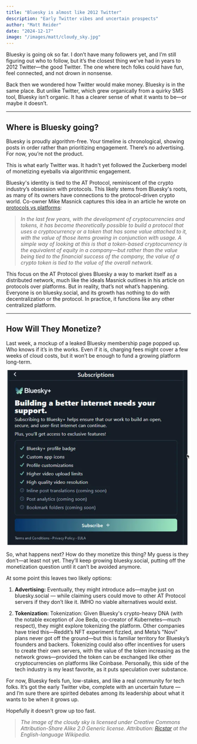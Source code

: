 ```yaml
---
title: "Bluesky is almost like 2012 Twitter"
description: "Early Twitter vibes and uncertain prospects"
author: "Matt Reider"
date: "2024-12-17"
image: "/images/matt/cloudy_sky.jpg"
---
```


Bluesky is going ok so far. I don’t have many followers yet, and I’m still figuring out who to follow, but it’s the closest thing we’ve had in years to 2012 Twitter—the good Twitter. The one where tech folks could have fun, feel connected, and not drown in nonsense.

Back then we wondered how Twitter would make money. Bluesky is in the same place. But unlike Twitter, which grew organically from a quirky SMS tool, Bluesky isn’t organic. It has a clearer sense of what it wants to be—or maybe it doesn’t.

---

## Where is Bluesky going?

Bluesky is proudly algorithm-free. Your timeline is chronological, showing posts in order rather than prioritizing engagement. There’s no advertising. For now, you’re not the product. 

This is what early Twitter was. It hadn't yet followed the Zuckerberg model of monetizing eyeballs via algorithmic engagement.

Bluesky's identity is tied to the AT Protocol, reminiscent of the crypto industry’s obsession with protocols. This likely stems from Bluesky's roots, as many of its owners have connections to the protocol-driven crypto world. Co-owner Mike Masnick captures this idea in an article he wrote on [protocols vs platforms](https://knightcolumbia.org/content/protocols-not-platforms-a-technological-approach-to-free-speech):

> *In the last few years, with the development of cryptocurrencies and tokens, it has become theoretically possible to build a protocol that uses a cryptocurrency or a token that has some value attached to it, with the value of those items growing in conjunction with usage. A simple way of looking at this is that a token-based cryptocurrency is the equivalent of equity in a company—but rather than the value being tied to the financial success of the company, the value of a crypto token is tied to the value of the overall network.*

This focus on the AT Protocol gives Bluesky a way to market itself as a distributed network, much like the ideals Masnick outlines in his article on protocols over platforms. But in reality, that’s not what’s happening. Everyone is on bluesky.social, and its growth has nothing to do with decentralization or the protocol. In practice, it functions like any other centralized platform.

---

## How Will They Monetize?  

Last week, a mockup of a leaked Bluesky membership page popped up. Who knows if it’s in the works. Even if it is, charging fees might cover a few weeks of cloud costs, but it won’t be enough to fund a growing platform long-term.

![mockup](/images/matt/bluesky-mockup.png)

So, what happens next? How do they monetize this thing? My guess is they don’t—at least not yet. They’ll keep growing bluesky.social, putting off the monetization question until it can’t be avoided anymore.

At some point this leaves two likely options:  

1. **Advertising:** Eventually, they might introduce ads—maybe just on bluesky.social — while claiming users could move to other AT Protocol servers if they don’t like it. IMHO no viable alternatives would exist.

2. **Tokenization:** Tokenization: Given Bluesky's crypto-heavy DNA (with the notable exception of Joe Beda, co-creator of Kubernetes—much respect), they might explore tokenizing the platform. Other companies have tried this—Reddit’s NFT experiment fizzled, and Meta’s "Novi" plans never got off the ground—but this is familiar territory for Bluesky’s founders and backers. Tokenizing could also offer incentives for users to create their own servers, with the value of the token increasing as the network grows—provided the token can be exchanged like other cryptocurrencies on platforms like Coinbase. Personally, this side of the tech industry is my least favorite, as it puts speculation over substance.

For now, Bluesky feels fun, low-stakes, and like a real community for tech folks. It’s got the early Twitter vibe, complete with an uncertain future — and I’m sure there are spirited debates among its leadership about what it wants to be when it grows up.

Hopefully it doesn’t grow up too fast.

> *The image of the cloudy sky is licensed under Creative Commons Attribution-Share Alike 2.0 Generic license. Attribution: [Ricstar](https://en.wikipedia.org/wiki/User:Ricstar) at the English-language Wikipedia.*
